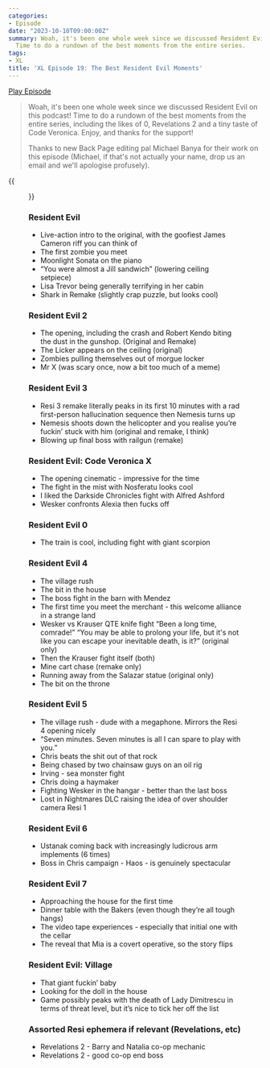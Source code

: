 ```yaml
---
categories:
- Episode
date: "2023-10-10T09:00:00Z"
summary: Woah, it's been one whole week since we discussed Resident Evil on this podcast!
  Time to do a rundown of the best moments from the entire series.
tags:
- XL
title: 'XL Episode 19: The Best Resident Evil Moments'
---
```


[Play Episode](https://www.patreon.com/posts/xl-episode-19-90669175)
> Woah, it's been one whole week since we discussed Resident Evil on this podcast! Time to do a rundown of the best moments from the entire series, including the likes of 0, Revelations 2 and a tiny taste of Code Veronica. Enjoy, and thanks for the support!
> 
> Thanks to new Back Page editing pal Michael Banya for their work on this episode (Michael, if that's not actually your name, drop us an email and we'll apologise profusely).

{{<figure 
  src="/assets/images/re-merchant.jpeg" 
  caption="Image Credit: Chris Doherty" 
  alt="What are you buying?">}}


### Resident Evil
- Live-action intro to the original, with the goofiest James Cameron riff you can think of
- The first zombie you meet
- Moonlight Sonata on the piano
- “You were almost a Jill sandwich” (lowering ceiling setpiece)
- Lisa Trevor being generally terrifying in her cabin
- Shark in Remake (slightly crap puzzle, but looks cool)

### Resident Evil 2
- The opening, including the crash and Robert Kendo biting the dust in the gunshop. (Original and Remake)
- The Licker appears on the ceiling (original)
- Zombies pulling themselves out of morgue locker
- Mr X (was scary once, now a bit too much of a meme)

### Resident Evil 3
- Resi 3 remake literally peaks in its first 10 minutes with a rad first-person hallucination sequence then Nemesis turns up
- Nemesis shoots down the helicopter and you realise you’re fuckin’ stuck with him (original and remake, I think)
- Blowing up final boss with railgun (remake)

### Resident Evil: Code Veronica X
- The opening cinematic - impressive for the time
- The fight in the mist with Nosferatu looks cool
- I liked the Darkside Chronicles fight with Alfred Ashford
- Wesker confronts Alexia then fucks off

### Resident Evil 0
- The train is cool, including fight with giant scorpion

### Resident Evil 4
- The village rush
- The bit in the house
- The boss fight in the barn with Mendez
- The first time you meet the merchant - this welcome alliance in a strange land
- Wesker vs Krauser QTE knife fight “Been a long time, comrade!” “You may be able to prolong your life, but it's not like you can escape your inevitable death, is it?” (original only)
- Then the Krauser fight itself (both)
- Mine cart chase (remake only)
- Running away from the Salazar statue (original only)
- The bit on the throne

### Resident Evil 5
- The village rush - dude with a megaphone. Mirrors the Resi 4 opening nicely
- “Seven minutes. Seven minutes is all I can spare to play with you.”
- Chris beats the shit out of that rock
- Being chased by two chainsaw guys on an oil rig
- Irving - sea monster fight
- Chris doing a haymaker
- Fighting Wesker in the hangar - better than the last boss
- Lost in Nightmares DLC raising the idea of over shoulder camera Resi 1

### Resident Evil 6
- Ustanak coming back with increasingly ludicrous arm implements (6 times)
- Boss in Chris campaign - Haos - is genuinely spectacular

### Resident Evil 7
- Approaching the house for the first time
- Dinner table with the Bakers (even though they’re all tough hangs)
- The video tape experiences - especially that initial one with the cellar
- The reveal that Mia is a covert operative, so the story flips

### Resident Evil: Village
- That giant fuckin’ baby
- Looking for the doll in the house
- Game possibly peaks with the death of Lady Dimitrescu in terms of threat level, but it’s nice to tick her off the list

### Assorted Resi ephemera if relevant (Revelations, etc)
- Revelations 2 - Barry and Natalia co-op mechanic
- Revelations 2 - good co-op end boss
